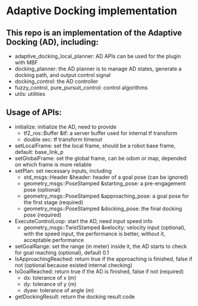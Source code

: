 # Adaptive Docking implementation
## This repo is an implementation of the Adaptive Docking (AD), including:
- adaptive_docking_local_planner: AD APIs can be used for the plugin with MBF
- docking_planner: the AD planner is to manage AD states, generate a docking path, and output control signal
- docking_control: the AD controller
- fuzzy_control, pure_pursuit_control: control algorithms
- utils: utilities
## Usage of APIs:
- initialize: initialize the AD, need to provide
  - tf2_ros::Buffer &tf: a server buffer used for internal tf transform
  - double sec: tf transform timeout
- setLocalFrame: set the local frame, should be a robot base frame, default: base_link_p
- setGlobalFrame: set the global frame, can be odom or map, depended on which frame is more reliable
- setPlan: set necessary inputs, including
  - std_msgs::Header &header: header of a goal pose (can be ignored)
  - geometry_msgs::PoseStamped &starting_pose: a pre-engagement pose (optional)
  - geometry_msgs::PoseStamped &approaching_pose: a goal pose for the first stage (required)
  - geometry_msgs::PoseStamped &docking_pose: the final docking pose (required)
- ExecuteControlLoop: start the AD, need input speed info
  - geometry_msgs::TwistStamped &velocity: velocity input (optional), with the speed input, the performance is better, without it, acceptable performance
- setGoalRange: set the range (in meter) inside it, the AD starts to check for goal reaching (optional), default 0.1
- IsApproachingReached: return true if the approaching is finished, false if not (optional because existed internal checking)
- IsGoalReached: return true if the AD is finished, false if not (required)
  - dx: tolerance of x (m)
  - dy: tolerance of y (m)
  - dyaw: tolerance of angle (m)
- getDockingResult: return the docking result code
